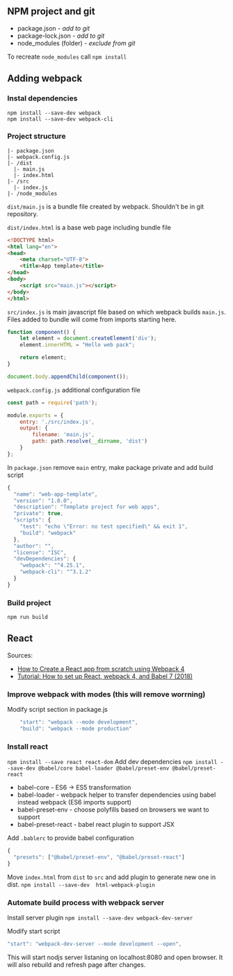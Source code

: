 ## NPM project and git
- package.json - *add to git*
- package-lock.json - *add to git*
- node_modules (folder) - *exclude from git*

To recreate `node_modules` call `npm install`
## Adding webpack
### Instal dependencies
```
npm install --save-dev webpack
npm install --save-dev webpack-cli
```
### Project structure
```
|- package.json
|- webpack.config.js
|- /dist
  |- main.js
  |- index.html
|- /src
  |- index.js
|- /node_modules
```
`dist/main.js` is a bundle file created by webpack. Shouldn't be in git repository.

`dist/index.html` is a base web page including bundle file
```html
<!DOCTYPE html>
<html lang="en">
<head>
    <meta charset="UTF-8">
    <title>App template</title>
</head>
<body>
    <script src="main.js"></script>
</body>
</html>
```
`src/index.js` is main javascript file based on which webpack builds `main.js`. Files added to bundle will come from imports starting here.
```javascript
function component() {
    let element = document.createElement('div');
    element.innerHTML = "Hello web pack";

    return element;
}

document.body.appendChild(component());
```
`webpack.config.js` additional configuration file
```javascript
const path = require('path');

module.exports = {
    entry: './src/index.js',
    output: {
        filename: 'main.js',
        path: path.resolve(__dirname, 'dist')
    }
};

```
In `package.json` remove `main` entry, make package private and add build script
```javascript
{
  "name": "web-app-template",
  "version": "1.0.0",
  "description": "Template project for web apps",
  "private": true,
  "scripts": {
    "test": "echo \"Error: no test specified\" && exit 1",
    "build": "webpack"
  },
  "author": "",
  "license": "ISC",
  "devDependencies": {
    "webpack": "^4.25.1",
    "webpack-cli": "^3.1.2"
  }
}
```
### Build project
`npm run build`
## React
Sources:
- [How to Create a React app from scratch using Webpack 4](https://medium.freecodecamp.org/part-1-react-app-from-scratch-using-webpack-4-562b1d231e75)
- [Tutorial: How to set up React, webpack 4, and Babel 7 (2018)](https://www.valentinog.com/blog/react-webpack-babel/)

### Improve webpack with modes (this will remove worrning)
Modify script section in package.js
```javascript
    "start": "webpack --mode development",
    "build": "webpack --mode production"
```
### Install react
`npm install --save react react-dom`
Add dev dependencies
`npm install --save-dev @babel/core babel-loader @babel/preset-env @babel/preset-react`

- babel-core - ES6 -> ES5 transformation
- babel-loader - webpack helper to transfer dependencies using babel instead webpack (ES6 imports support)
- babel-preset-env - choose polyfills based on browsers we want to support
- babel-preset-react - babel react plugin to support JSX

Add `.bablerc` to provide babel configuration
```javascript
{
  "presets": ["@babel/preset-env", "@babel/preset-react"]
}
```
Move `index.html` from `dist` to `src` and add plugin to generate new one in dist.
`npm install --save-dev  html-webpack-plugin`
### Automate build process with webpack server
Install server plugin `npm install --save-dev webpack-dev-server`

Modify start script
```javascript
"start": "webpack-dev-server --mode development --open",
```
This will start nodjs server listaning on localhost:8080 and open browser. It will also rebuild and refresh page after changes.
